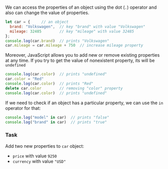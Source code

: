 We can access the properties of an object using the dot (`.`) operator and also can change the value of properties.
```javascript
let car = {     // an object
  brand: "Volkswagen",  // key "brand" with value "Volkswagen"
  mileage: 32485        // key "mileage" with value 32485
};
console.log(car.brand)  // prints "Volkswagen"
car.mileage = car.mileage + 750  // increase mileage property
```

Moreover, JavaScript allows you to add new or remove existing properties at any time. If you try to get the value of nonexistent property, its will be `undefined`
```javascript
console.log(car.color)  // prints "undefined"
car.color = "Red"
console.log(car.color)  // prints "Red"
delete car.color        // removing "color" property
console.log(car.color)  // prints "undefined"
```

If we need to check if an object has a particular property, we can use the `in` operator for that:
```javascript
console.log("model" in car)  // prints "false"
console.log("brand" in car)  // prints "true"
```

### Task
Add two new properties to `car` object:
- `price` with value `9250`
- `currency` with value `"USD"`
